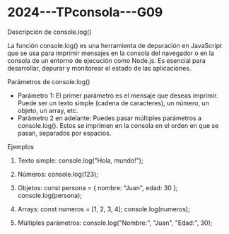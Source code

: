 # 2024---TPconsola---G09

Descripción de console.log()

La función console.log() es una herramienta de depuración en JavaScript que se usa para imprimir mensajes en la consola del navegador o en la consola de un entorno de ejecución como Node.js. Es esencial para desarrollar, depurar y monitorear el estado de las aplicaciones.

Parámetros de console.log()

- Parámetro 1: El primer parámetro es el mensaje que deseas imprimir. Puede ser un texto simple (cadena de caracteres), un número, un objeto, un array, etc.
- Parámetro 2 en adelante: Puedes pasar múltiples parámetros a console.log(). Estos se imprimen en la consola en el orden en que se pasan, separados por espacios.

Ejemplos

1. Texto simple:
   console.log("Hola, mundo!");

2. Números:
   console.log(123);

3. Objetos:
   const persona = { nombre: "Juan", edad: 30 };
   console.log(persona);

4. Arrays:
   const numeros = [1, 2, 3, 4];
   console.log(numeros);

5. Múltiples parámetros:
   console.log("Nombre:", "Juan", "Edad:", 30);
